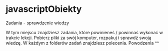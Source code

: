 # javascriptObiekty
Zadania - sprawdzenie wiedzy

W tym miejscu znajdziesz zadania, które powinieneś / powinnaś wykonać w trakcie lekcji. 
Pobierz pliki za swój komputer, rozpakuj i sprawdź swoją wiedzę.
W każdym z folderów zadań znajdziesz polecenia.
Powodzenia ^^
